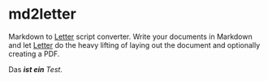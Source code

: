 # md2letter

Markdown to [Letter](https://github.com/bennyboer/letter) script converter.
Write your documents in Markdown and let [Letter](https://github.com/bennyboer/letter) do the heavy lifting of laying
out the document and optionally creating a PDF.

Das ***ist ein** Test*.